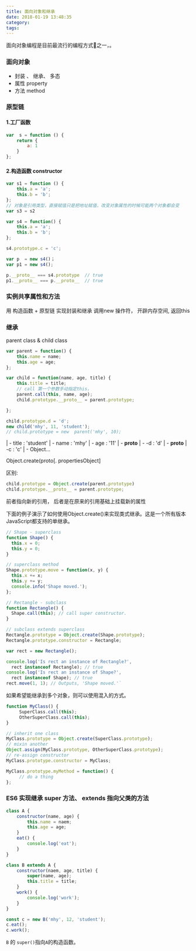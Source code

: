 ```yaml
---
title: 面向对象和继承
date: 2018-01-19 13:48:35
category:
tags:
---
```


面向对象编程是目前最流行的编程方式之一，。

### 面向对象

- 封装 、 继承、 多态
- 属性 property
- 方法 method

### 原型链
#### 1.工厂函数
```js
var  s = function () {
	return {
		a: 1
	}
};
```
#### 2.构造函数  constructor
```js
var s1 = function () {
	this.a = 'a';
	this.b = 'b';
};
// 对象是引用类型，直接赋值只是把地址赋值，改变对象属性的时候可能两个对象都会变
var s3 = s2 

var s4 = function() {
	this.a = 'a';
	this.b = 'b';
};

s4.prototype.c = 'c';

var p  = new s4()；
var p1 = new s4();

p.__proto__ === s4.prototype  // true
p1.__proto__ === p.__proto__  // true
```

### 实例共享属性和方法
用 构造函数 + 原型链  实现封装和继承
调用new 操作符， 开辟内存空间, 返回this

### 继承  
 parent class & child class
```js
var parent = function() {
	this.name = name;
	this.age = age;
};

var child = function(name, age, title) {
	this.title = title;
	// call 第一个参数手动指定this， 
	parent.call(this, name, age);
	child.prototype.__proto__ = parent.prototype;

};

child.prototype.d = 'd';
new child('mhy', 11, 'student');
// child.prototype = new  parent('mhy', 10);
```

| - title : 'student'
| - name : 'mhy'
| - age : '11'
| - __proto__ 
	| - -d : 'd'
	| - __proto__
		| -c : 'c'
		 	| - Object...


Object.create(proto[. propertiesObject]

区别:
```js
child.prototype = Object.create(parent.prototype)
child.prototype.__proto__ = parent.prototype;
```
前者指向新的引用， 后者是在原来的引用基础上挂载新的属性

下面的例子演示了如何使用Object.create()来实现类式继承。这是一个所有版本JavaScript都支持的单继承。
```js
// Shape - superclass
function Shape() {
  this.x = 0;
  this.y = 0;
}

// superclass method
Shape.prototype.move = function(x, y) {
  this.x += x;
  this.y += y;
  console.info('Shape moved.');
};

// Rectangle - subclass
function Rectangle() {
  Shape.call(this); // call super constructor.
}

// subclass extends superclass
Rectangle.prototype = Object.create(Shape.prototype);
Rectangle.prototype.constructor = Rectangle;

var rect = new Rectangle();

console.log('Is rect an instance of Rectangle?',
  rect instanceof Rectangle); // true
console.log('Is rect an instance of Shape?',
  rect instanceof Shape); // true
rect.move(1, 1); // Outputs, 'Shape moved.'`
```

如果希望能继承到多个对象，则可以使用混入的方式。
```js
function MyClass() {
     SuperClass.call(this);
     OtherSuperClass.call(this);
}

// inherit one class
MyClass.prototype = Object.create(SuperClass.prototype);
// mixin another
Object.assign(MyClass.prototype, OtherSuperClass.prototype);
// re-assign constructor
MyClass.prototype.constructor = MyClass;

MyClass.prototype.myMethod = function() {
     // do a thing
};
```

### ES6 实现继承 super 方法、 extends 指向父类的方法
```js
class A {
	constructor(name, age) {
		this.name = naem;
		this.age = age;
	}
	eat() {
		console.log('eat');
	}
}

class B extends A {
	constructor(naem, age, title) {
		super(name, age);
		this.title = title;
	}
	work() {
		console.log('work');
	}
}

const c = new B('mhy', 12, 'student');
c.eat();
c.work();
```
`B` 的 `super()`指向`A`的构造函数。

